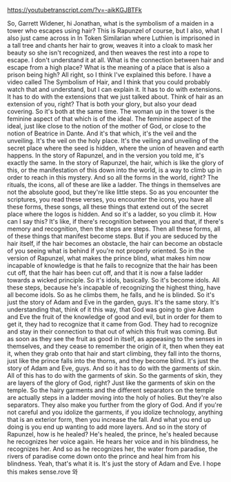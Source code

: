 https://youtubetranscript.com/?v=-aikKGJBTFk

 So, Garrett Widener, hi Jonathan, what is the symbolism of a maiden in a tower who escapes using hair? This is Rapunzel of course, but I also, what I also just came across in In Token Similarian where Luthien is imprisoned in a tall tree and chants her hair to grow, weaves it into a cloak to mask her beauty so she isn't recognized, and then weaves the rest into a rope to escape. I don't understand it at all. What is the connection between hair and escape from a high place? What is the meaning of a place that is also a prison being high? All right, so I think I've explained this before. I have a video called The Symbolism of Hair, and I think that you could probably watch that and understand, but I can explain it. It has to do with extensions. It has to do with the extensions that we just talked about. Think of hair as an extension of you, right? That is both your glory, but also your dead covering. So it's both at the same time. The woman up in the tower is the feminine aspect of that which is of the ideal. The feminine aspect of the ideal, just like close to the notion of the mother of God, or close to the notion of Beatrice in Dante. And it's that which, it's the veil and the unveiling. It's the veil on the holy place. It's the veiling and unveiling of the secret place where the seed is hidden, where the union of heaven and earth happens. In the story of Rapunzel, and in the version you told me, it's exactly the same. In the story of Rapunzel, the hair, which is like the glory of this, or the manifestation of this down into the world, is a way to climb up in order to reach in this mystery. And so all the forms in the world, right? The rituals, the icons, all of these are like a ladder. The things in themselves are not the absolute good, but they're like little steps. So as you encounter the scriptures, you read these verses, you encounter the icons, you have all these forms, these songs, all these things that extend out of the secret place where the logos is hidden. And so it's a ladder, so you climb it. How can I say this? It's like, if there's recognition between you and that, if there's memory and recognition, then the steps are steps. Then all these forms, all of these things that manifest become steps. But if you are seduced by the hair itself, if the hair becomes an obstacle, the hair can become an obstacle of you seeing what is behind if you're not properly oriented. So in the version of Rapunzel, what makes the prince blind, what makes him now incapable of knowledge is that he fails to recognize that the hair has been cut off, that the hair has been cut off, and that it is now a false ladder towards a wicked principle. So it's idols, basically. So it's become idols. All these steps, because he's incapable of recognizing the highest thing, have all become idols. So as he climbs them, he falls, and he is blinded. So it's just the story of Adam and Eve in the garden, guys. It's the same story. It's understanding that, think of it this way, that God was going to give Adam and Eve the fruit of the knowledge of good and evil, but in order for them to get it, they had to recognize that it came from God. They had to recognize and stay in their connection to that out of which this fruit was coming. But as soon as they see the fruit as good in itself, as appeasing to the senses in themselves, and they cease to remember the origin of it, then when they eat it, when they grab onto that hair and start climbing, they fall into the thorns, just like the prince falls into the thorns, and they become blind. It's just the story of Adam and Eve, guys. And so it has to do with the garments of skin. All of this has to do with the garments of skin. So the garments of skin, they are layers of the glory of God, right? Just like the garments of skin on the temple. So the hairy garments and the different separators on the temple are actually steps in a ladder moving into the holy of holies. But they're also separators. They also make you further from the glory of God. And if you're not careful and you idolize the garments, if you idolize technology, anything that is an exterior form, then you increase the fall. And what you end up doing is you end up wanting to add more layers. And so in the story of Rapunzel, how is he healed? He's healed, the prince, he's healed because he recognizes her voice again. He hears her voice and in his blindness, he recognizes her. And so as he recognizes her, the water from paradise, the rivers of paradise come down onto the prince and heal him from his blindness. Yeah, that's what it is. It's just the story of Adam and Eve. I hope this makes sense.rove 와